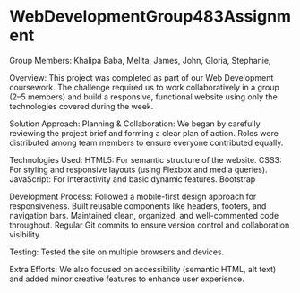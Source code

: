 # WebDevelopmentGroup483Assignment
Group Members:
Khalipa Baba,
Melita,
James,
John,
Gloria,
Stephanie,

Overview:
This project was completed as part of our Web Development coursework. The challenge required us to work collaboratively in a group (2–5 members) and build a responsive, functional website using only the technologies covered during the week.

Solution Approach:
Planning & Collaboration:
We began by carefully reviewing the project brief and forming a clear plan of action. Roles were distributed among team members to ensure everyone contributed equally.

Technologies Used:
HTML5: For semantic structure of the website.
CSS3: For styling and responsive layouts (using Flexbox and media queries).
JavaScript: For interactivity and basic dynamic features.
Bootstrap

Development Process:
Followed a mobile-first design approach for responsiveness.
Built reusable components like headers, footers, and navigation bars.
Maintained clean, organized, and well-commented code throughout.
Regular Git commits to ensure version control and collaboration visibility.

Testing:
Tested the site on multiple browsers and devices.

Extra Efforts:
We also focused on accessibility (semantic HTML, alt text) and added minor creative features to enhance user experience.
 
